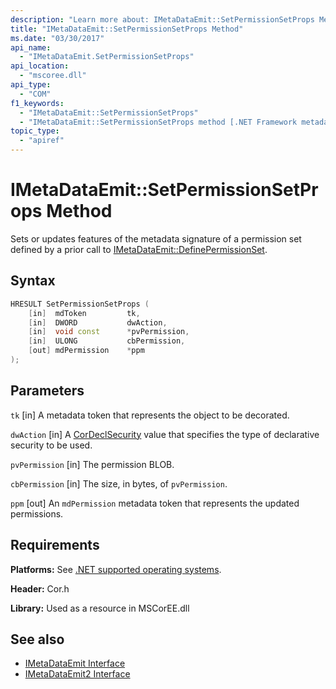 ```yaml
---
description: "Learn more about: IMetaDataEmit::SetPermissionSetProps Method"
title: "IMetaDataEmit::SetPermissionSetProps Method"
ms.date: "03/30/2017"
api_name:
  - "IMetaDataEmit.SetPermissionSetProps"
api_location:
  - "mscoree.dll"
api_type:
  - "COM"
f1_keywords:
  - "IMetaDataEmit::SetPermissionSetProps"
  - "IMetaDataEmit::SetPermissionSetProps method [.NET Framework metadata]"
topic_type:
  - "apiref"
---
```

# IMetaDataEmit::SetPermissionSetProps Method

Sets or updates features of the metadata signature of a permission set defined by a prior call to [IMetaDataEmit::DefinePermissionSet](imetadataemit-definepermissionset-method.md).

## Syntax

```cpp
HRESULT SetPermissionSetProps (
    [in]  mdToken         tk,
    [in]  DWORD           dwAction,
    [in]  void const      *pvPermission,
    [in]  ULONG           cbPermission,
    [out] mdPermission    *ppm
);
```

## Parameters

 `tk`
 [in] A metadata token that represents the object to be decorated.

 `dwAction`
 [in] A [CorDeclSecurity](../enumerations/cordeclsecurity-enumeration.md) value that specifies the type of declarative security to be used.

 `pvPermission`
 [in] The permission BLOB.

 `cbPermission`
 [in] The size, in bytes, of `pvPermission`.

 `ppm`
 [out] An `mdPermission` metadata token that represents the updated permissions.

## Requirements

 **Platforms:** See [.NET supported operating systems](https://github.com/dotnet/core/blob/main/os-lifecycle-policy.md).

 **Header:** Cor.h

 **Library:** Used as a resource in MSCorEE.dll

## See also

- [IMetaDataEmit Interface](imetadataemit-interface.md)
- [IMetaDataEmit2 Interface](imetadataemit2-interface.md)
